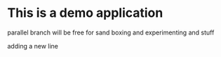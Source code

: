 # This is a demo application

parallel branch will be free for sand boxing and experimenting and stuff

adding a new line 